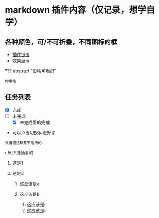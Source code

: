 # markdown 插件内容（仅记录，想学自学）

## 各种颜色，可/不可折叠，不同图标的框

- [插件链接](https://squidfunk.github.io/mkdocs-material/reference/admonitions/#inline-blocks-inline-end)
- 效果展示

??? abstract "没啥可看的"

    你瞅啥

## 任务列表

- [x] 完成
- [ ] 未完成
  * [x] 未完成里的完成

- 可以点击切换状态好评

`没看懂这玩意干啥用的`

:   反正挺抽象的

1. 这是1
2. 这是2

   1. 这应该是a
   2. 这应该是b

      1. 这应该是i
      2. 这应该是ii